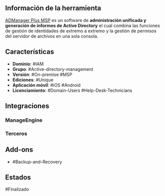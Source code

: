 ## Información de la herramienta

[ADManager Plus MSP](https://www.manageengine.com/latam/ad-manager/?pos=MEtab&cat=AD&loc=tab&prev=AB2) es un software de **administración unificada y generación de informes de Active Directory** el cual combina las funciones de gestión de identidades de extremo a extremo y la gestión de permisos del servidor de archivos en una sola consola.

## Características

+ **Dominio**: #IAM
+ **Grupo**: #Active-directory-management  
+ **Versión**: #On-premise #MSP
+ **Ediciones**: #Unique 
+ **Aplicación móvil**: #iOS #Android
+ **Licenciamiento**: #Domain-Users  #Help-Desk-Technicians

## Integraciones
### ManageEngine


### Terceros


## Add-ons

+ #Backup-and-Recovery

## Estados 

#Finalizado 
